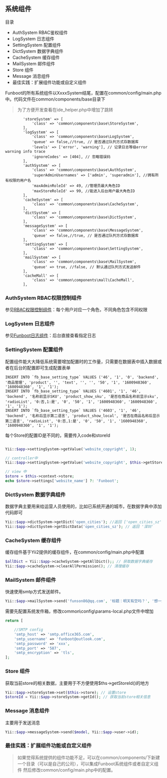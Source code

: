 系统组件
-----------

目录

- AuthSystem RBAC鉴权组件
- LogSystem 日志组件 
- SettingSystem 配置组件
- DictSystem 数据字典组件 
- CacheSystem 缓存组件  
- MailSystem 邮件组件 
- Store 组件 
- Message 消息组件 
- 最佳实践：扩展组件功能或自定义组件

Funboot的所有系统组件以XxxxSystem结尾，配置在common/config/main.php中。代码文件在common/components/base目录下

> 为了方便开发查看在ide_helper.php中增加了跳转


```
        'storeSystem' => [
            'class' => 'common\components\base\StoreSystem',
        ],
        'logSystem' => [
            'class' => 'common\components\base\LogSystem',
            'queue' => false,//true, // 是否通过队列方式存数据库
            'levels' => ['error', 'warning'], // 记录日志等级error warning info trace
            'ignoreCodes' => [404], // 忽略错误码
        ],
        'authSystem' => [
            'class' => 'common\components\base\AuthSystem',
            'superAdminUsernames' => ['admin', 'superadmin'], //拥有所有权限的用户名
            'maxAdminRoleId' => 49, //管理员最大角色ID
            'maxStoreRoleId' => 99, //能进入后台用户最大角色ID
        ],
        'cacheSystem' => [
            'class' => 'common\components\base\CacheSystem',
        ],
        'dictSystem' => [
            'class' => 'common\components\base\DictSystem',
        ],
        'messageSystem' => [
            'class' => 'common\components\base\MessageSystem',
            'queue' => false,//true, // 是否通过队列方式存数据库
        ],
        'settingSystem' => [
            'class' => 'common\components\base\SettingSystem',
        ],
        'mailSystem' => [
            'class' => 'common\components\base\MailSystem',
            'queue' => true, //false, // 默认通过队列方式发送邮件
        ],
        'cacheMall' => [
            'class' => 'common\components\mall\CacheMall',
        ],
```


### AuthSystem RBAC权限控制组件

参见[RBAC权限控制组件](dev-rbac.md)：每个用户对应一个角色，不同角色包含不同权限


### LogSystem 日志组件 

参见[Funboot日志组件](dev-log.md)：后台直接查看指定日志


### SettingSystem 配置组件

配置组件能大大降低系统需要增加配置时的工作量，只需要在数据表中插入数据或者在后台的配置即可生成配置表单

```
INSERT INTO `fb_base_setting_type` VALUES ('46', '1', '0', 'backend', '商品管理', 'product', '', 'text', '', '', '50', '1', '1600948360', '1600948360', '1', '1');
INSERT INTO `fb_base_setting_type` VALUES ('4601', '1', '46', 'backend', '名称前显示SKU', 'product_show_sku', '是否在商品名称前显示sku', 'radioList', '0:否,1:是', '0', '50', '1', '1600948360', '1600948360', '1', '1');
INSERT INTO `fb_base_setting_type` VALUES ('4603', '1', '46', 'backend', '名称后显示第二语言', 'product_show_local', '是否在商品名称后显示第二语言', 'radioList', '0:否,1:是', '0', '50', '1', '1600948360', '1600948360', '1', '1');
```


每个Store的配置ID是不同的，需要传入code和storeId

```php

Yii::$app->settingSystem->getValue('website_copyright', 1);

// controller中
Yii::$app->settingSystem->getValue('website_copyright', $this->getStoreId());

// view 中
$store = $this->context->store;
echo $store->settings['website_name'] ?: 'Funboot';
```

### DictSystem 数据字典组件 

数据字典主要用来给运营人员使用的，比如已系统开通的城市，在数据字典中添加代码即可

```php
Yii::$app->dictSystem->getDict('open_cities'); //返回 ['open_cities_sz' => '深圳', 'open_cities_sz' => '北京',]
Yii::$app->dictSystem->getDictData('open_cities_sz'); // 返回 '深圳'
```

### CacheSystem 缓存组件 

缓存组件基于Yii2提供的缓存组件，在common/config/main.php中配置



```php
$allDict = Yii::$app->cacheSystem->getAllDict();; // 获取数据字典缓存
Yii::$app->cacheSystem->clearAllPermission(); // 清理缓存
```


### MailSystem 邮件组件 

快速使用smtp方式发送邮件。

```php
Yii::$app->mailSystem->send('funson86@qq.com', '标题：明天有空吗？', '想一起去去公园');
```

需要先配置系统发件箱，修改common\config\params-local.php文件中增加

```php
return [

    //SMTP config
    'smtp_host' => 'smtp.office365.com',
    'smtp_username' => 'funboot@outlook.com',
    'smtp_password' => 'xxx',
    'smtp_port' => '587',
    'smtp_encryption' => 'tls',
];
```


### Store 组件 

获取当前store的相关数据，主要用于不方便使用$ths->getStoreId()的地方

```php
Yii::$app->storeSystem->set($this->store); // 设置store
$storeId = Yii::$app->storeSystem->getId(); // 获取当前store相关信息
```


### Message 消息组件 

主要用于发送消息

```php
Yii::$app->messageSystem->send($model, Yii::$app->user->id);
```


### 最佳实践：扩展组件功能或自定义组件

> 如果觉得系统提供的组件功能不足，可以在common/components/下新建一个目录（可以是自己的公司），可以集成Funboot系统组件或者自定义组件
> 然后修改common/config/main.php中的配置。